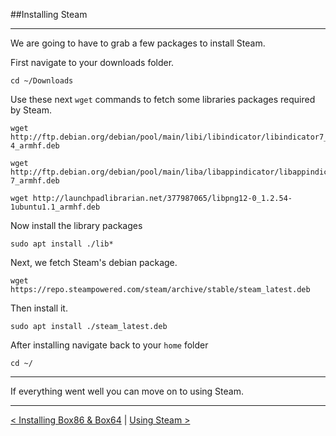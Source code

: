 
##Installing Steam

--------

We are going to have to grab a few packages to install Steam.

First navigate to your downloads folder.

```
cd ~/Downloads
```
Use these next `wget` commands to fetch some libraries packages required by Steam.

```
wget http://ftp.debian.org/debian/pool/main/libi/libindicator/libindicator7_0.5.0-4_armhf.deb

wget http://ftp.debian.org/debian/pool/main/liba/libappindicator/libappindicator1_0.4.92-7_armhf.deb

wget http://launchpadlibrarian.net/377987065/libpng12-0_1.2.54-1ubuntu1.1_armhf.deb
```

Now install the library packages

```
sudo apt install ./lib*
```

Next, we fetch Steam's debian package.

```
wget https://repo.steampowered.com/steam/archive/stable/steam_latest.deb
```

Then install it.

```
sudo apt install ./steam_latest.deb
```

After installing navigate back to your `home` folder

```
cd ~/
```
------

If everything went well you can move on to using Steam.

------

[< Installing Box86 & Box64](install-box86_64) | [Using Steam >](using-steam.md)


